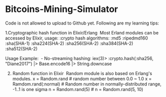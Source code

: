 # Bitcoins-Mining-Simulator

Code is not allowed to upload to Github yet.
Following are my learning tips:


1.Cryptographic hash function in Elixir/Erlang
  Most Erland modules can be accessed by Elixir, usage:   :crypto
  hash algorithms:
  :md5
  :ripedmd160
  :sha(SHA-1)
  :sha224(SHA-2)
  :sha256(SHA-2)
  :sha384(SHA-2)
  :sha512(SHA-2)
  
  Usage Example:
  - No-streaming hashing: 
 iex(3)> :crypto.hash(:sha256, "Diane2017") |> Base.encode16 |> String.downcase

2. Random function in Elixir
  Random module is also based on Erlang's modules. 
  x = Random.rand            # random number between 0.0 ~ 1.0
  x = Ramdom.rand(:normal)   # Random number in normally-distributed range, -1..1 is one sigma
  n = Random.rand(5)         #
  n = Random.rand(5, 10) 

  
  
